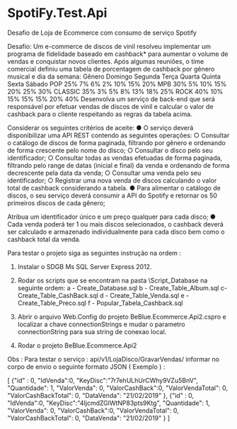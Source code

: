 # SpotiFy.Test.Api
Desafio de Loja de Ecommerce com consumo de serviço Spotify

Desafio:
Um e-commerce de discos de vinil resolveu implementar um programa de fidelidade
baseado em cashback* para aumentar o volume de vendas e conquistar novos clientes.
Após algumas reuniões, o time comercial definiu uma tabela de porcentagem de cashback
por gênero musical e dia da semana:
Gênero Domingo Segunda Terça Quarta Quinta Sexta Sábado
POP 25% 7% 6% 2% 10% 15% 20%
MPB 30% 5% 10% 15% 20% 25% 30%
CLASSIC 35% 3% 5% 8% 13% 18% 25%
ROCK 40% 10% 15% 15% 15% 20% 40%
Desenvolva um serviço de back-end que será responsável por efetuar vendas de discos de
vinil e calcular o valor de cashback para o cliente respeitando as regras da tabela acima.

Considerar os seguintes critérios de aceite:
● O serviço deverá disponibilizar uma API REST contendo as seguintes operações:
○ Consultar o catálogo de discos de forma paginada, filtrando por gênero e
ordenando de forma crescente pelo nome do disco;
○ Consultar o disco pelo seu identificador;
○ Consultar todas as vendas efetuadas de forma paginada, filtrando pelo range
de datas (inicial e final) da venda e ordenando de forma decrescente pela
data da venda;
○ Consultar uma venda pelo seu identificador;
○ Registrar uma nova venda de discos calculando o valor total de cashback
considerando a tabela.
● Para alimentar o catálogo de discos, o seu serviço deverá consumir a ​API do Spotify
e retornar os 50 primeiros discos de cada gênero;

Atribua um identificador único e um preço qualquer para cada disco;
● Cada venda poderá ter 1 ou mais discos selecionados, o cashback deverá ser
calculado e armazenado individualmente para cada disco bem como o cashback
total da venda.

Para testar o projeto siga as seguintes instrução na ordem :

1. Instalar o SDGB Ms SQL Server Express 2012.

2. Rodar os scripts que se encontram na pasta \Script_Database na seguinte ordem: 
a - Create_Database.sql
b - Create_Table_Album.sql
c-  Create_Table_CashBack.sql
d - Create_Table_Venda.sql
e - Create_Table_Preco.sql
f - Popular_Tabela_Cashback.sql

3. Abrir o arquivo Web.Config do projeto BeBlue.Ecommerce.Api2.cspro e localizar a chave connectionStrings 
e mudar o parametro connectionString para sua string de conexao local.

4. Rodar o projeto BeBlue.Ecommerce.Api2

Obs : Para testar o serviço : api/v1/LojaDisco/GravarVendas/ informar no corpo de envio o seguinte formato JSON ( Exemplo ) :

[
								{"id" : 0,
								"IdVenda":0,
								"KeyDisc":"7r7ehULhUrCWhy9VZu5BnV",
								"Quantidade": 1, 
								"ValorVenda": 0, 
								"ValorCashBack":0,
								"ValorVendaTotal": 0,
								"ValorCashBackTotal": 0,
								"DataVenda": "21/02/2019" },
								{"id" : 0,
								"IdVenda":0,
								"KeyDisc":"4IjcmdZGlWtNP83pts9Ktg",
								"Quantidade": 1, 
								"ValorVenda": 0, 
								"ValorCashBack":0,
								"ValorVendaTotal": 0,
								"ValorCashBackTotal": 0,
								"DataVenda": "21/02/2019" }
	]
